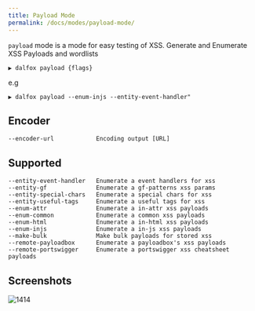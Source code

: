 ```yaml
---
title: Payload Mode
permalink: /docs/modes/payload-mode/
---
```


`payload` mode is a mode for easy testing of XSS. Generate and Enumerate XSS Payloads and wordlists

```
▶ dalfox payload {flags}
```

e.g
```
▶ dalfox payload --enum-injs --entity-event-handler"
```

## Encoder
```
--encoder-url            Encoding output [URL]
```

## Supported
```
--entity-event-handler   Enumerate a event handlers for xss
--entity-gf              Enumerate a gf-patterns xss params
--entity-special-chars   Enumerate a special chars for xss
--entity-useful-tags     Enumerate a useful tags for xss
--enum-attr              Enumerate a in-attr xss payloads
--enum-common            Enumerate a common xss payloads
--enum-html              Enumerate a in-html xss payloads
--enum-injs              Enumerate a in-js xss payloads
--make-bulk              Make bulk payloads for stored xss
--remote-payloadbox      Enumerate a payloadbox's xss payloads
--remote-portswigger     Enumerate a portswigger xss cheatsheet payloads
```

## Screenshots
![1414](https://user-images.githubusercontent.com/13212227/120361642-0b9e1000-c345-11eb-8283-9c0b7fdac8b3.jpg)
